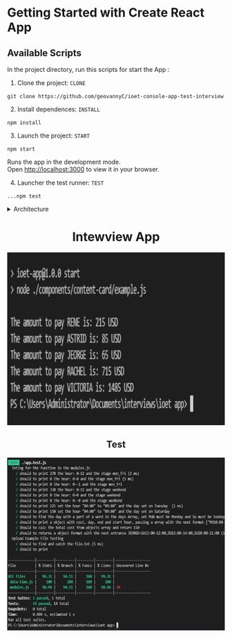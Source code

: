 # Getting Started with Create React App

## Available Scripts

In the project directory, run this scripts for start the App :

1. Clone the project:
   `CLONE`

```terminal
git clone https://github.com/geovannyC/ioet-console-app-test-interview
```

2. Install dependences:
   `INSTALL`

```terminal
npm install
```

3. Launch the project:
   `START`

```terminal
npm start
```

Runs the app in the development mode.\
Open [http://localhost:3000](http://localhost:3000) to view it in your browser.

4. Launcher the test runner:
   `TEST`

```terminal
...npm test
```

<details><summary>Architecture</summary>

```
IOET
├── README.md
├── package-lock.json
├── package.json
│── components
│    ├── content-card
│    │   ├── example.js
│    │   ├── data-time.js
│    │   └── modules.js
│── example-files
│    ├── file.txt
│    ├── file1.txt
│    ├── file2.txt
│    ├── file3.txt
│    ├── file5.txt
│    └── file4.txt
└── screenshots
	 ├── test.png
     └── console.png
```

</details>
     
<div align="center">
	<h1 >Intewview App</h1>
		<img src="./screenshots/console.png" width="800" height="400" alt="Click to see the source">
</div>
<div align="center">
	<h2 >Test</h2>
		<img src="./screenshots/test.png" width="800" height="400" alt="Click to see the source">
</div>
